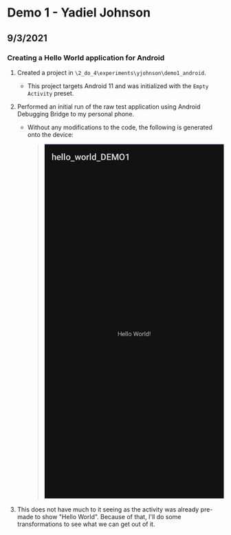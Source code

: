 # Demo 1 - Yadiel Johnson

## 9/3/2021

### Creating a Hello World application for Android

1. Created a project in `\2_do_4\experiments\yjohnson\demo1_android`.
    * This project targets Android 11 and was initialized with the `Empty Activity` preset.

2. Performed an initial run of the raw test application using Android Debugging Bridge to my personal phone.
    * Without any modifications to the code, the following is generated onto the device:
      > ![](demo1_res/demo1_ss1.jpg)

3. This does not have much to it seeing as the activity was already pre-made to show "Hello World". Because of that,
   I'll do some transformations to see what we can get out of it.